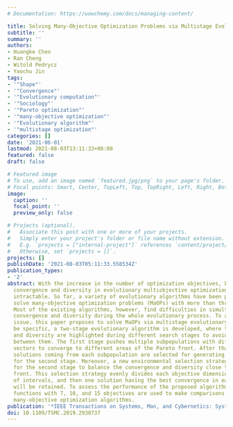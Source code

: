 ```yaml
---
# Documentation: https://wowchemy.com/docs/managing-content/

title: Solving Many-Objective Optimization Problems via Multistage Evolutionary Search
subtitle: ''
summary: ''
authors:
- Huangke Chen
- Ran Cheng
- Witold Pedrycz
- Yaochu Jin
tags:
- '"Shape"'
- '"Convergence"'
- '"Evolutionary computation"'
- '"Sociology"'
- '"Pareto optimization"'
- '"many-objective optimization"'
- '"Evolutionary algorithm"'
- '"multistage optimization"'
categories: []
date: '2021-06-01'
lastmod: 2021-08-03T13:11:33+08:00
featured: false
draft: false

# Featured image
# To use, add an image named `featured.jpg/png` to your page's folder.
# Focal points: Smart, Center, TopLeft, Top, TopRight, Left, Right, BottomLeft, Bottom, BottomRight.
image:
  caption: ''
  focal_point: ''
  preview_only: false

# Projects (optional).
#   Associate this post with one or more of your projects.
#   Simply enter your project's folder or file name without extension.
#   E.g. `projects = ["internal-project"]` references `content/project/deep-learning/index.md`.
#   Otherwise, set `projects = []`.
projects: []
publishDate: '2021-08-03T05:11:33.558534Z'
publication_types:
- '2'
abstract: With the increase in the number of optimization objectives, balancing the
  convergence and diversity in evolutionary multiobjective optimization becomes more
  intractable. So far, a variety of evolutionary algorithms have been proposed to
  solve many-objective optimization problems (MaOPs) with more than three objectives.
  Most of the existing algorithms, however, find difficulties in simultaneously counterpoising
  convergence and diversity during the whole evolutionary process. To address the
  issue, this paper proposes to solve MaOPs via multistage evolutionary search. To
  be specific, a two-stage evolutionary algorithm is developed, where the convergence
  and diversity are highlighted during different search stages to avoid the interferences
  between them. The first stage pushes multiple subpopulations with different weight
  vectors to converge to different areas of the Pareto front. After that, the nondominated
  solutions coming from each subpopulation are selected for generating a new population
  for the second stage. Moreover, a new environmental selection strategy is designed
  for the second stage to balance the convergence and diversity close to the Pareto
  front. This selection strategy evenly divides each objective dimension into a number
  of intervals, and then one solution having the best convergence in each interval
  will be retained. To assess the performance of the proposed algorithm, 48 benchmark
  functions with 7, 10, and 15 objectives are used to make comparisons with five representative
  many-objective optimization algorithms.
publication: '*IEEE Transactions on Systems, Man, and Cybernetics: Systems*'
doi: 10.1109/TSMC.2019.2930737
---
```

